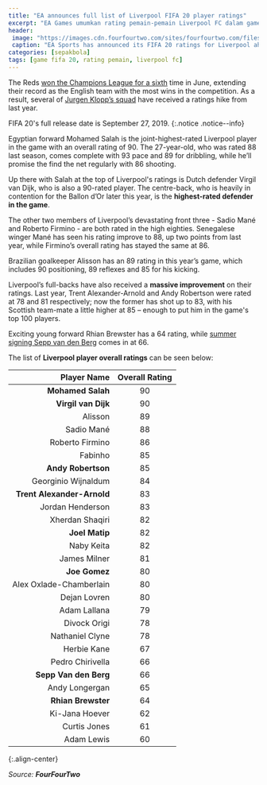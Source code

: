 ```yaml
---
title: "EA announces full list of Liverpool FIFA 20 player ratings"
excerpt: "EA Games umumkan rating pemain-pemain Liverpool FC dalam game FIFA 20"
header:
 image: "https://images.cdn.fourfourtwo.com/sites/fourfourtwo.com/files/styles/image_landscape/public/62_firmino.jpg"
 caption: "EA Sports has announced its FIFA 20 ratings for Liverpool ahead of the game’s release in a fortnight’s time."
categories: [sepakbola]
tags: [game fifa 20, rating pemain, liverpool fc]
---
```

The Reds [won the Champions League for a sixth](/sepakbola/tradisi-lama-liverpool-kembali-setelah-berhasil-juara-liga-champions/) time in June, extending their record as the English team with the most wins in the competition. As a result, several of [Jurgen Klopp’s squad](/sepakbola/liverpool-5-tahun-mendatang-tanpa-salah-mane-dan-van-dijk/) have received a ratings hike from last year.

FIFA 20's full release date is September 27, 2019.
{:.notice .notice--info}

Egyptian forward Mohamed Salah is the joint-highest-rated Liverpool player in the game with an overall rating of 90. The 27-year-old, who was rated 88 last season, comes complete with 93 pace and 89 for dribbling, while he’ll promise the find the net regularly with 86 shooting.

Up there with Salah at the top of Liverpool's ratings is Dutch defender Virgil van Dijk, who is also a 90-rated player. The centre-back, who is heavily in contention for the Ballon d’Or later this year, is the **highest-rated defender in the game**.

The other two members of Liverpool’s devastating front three - Sadio Mané and Roberto Firmino - are both rated in the high eighties. Senegalese winger Mané has seen his rating improve to 88, up two points from last year, while Firmino’s overall rating has stayed the same at 86.

Brazilian goalkeeper Alisson has an 89 rating in this year’s game, which includes 90 positioning, 89 reflexes and 85 for his kicking. 

Liverpool’s full-backs have also received a **massive improvement** on their ratings. Last year, Trent Alexander-Arnold and Andy Robertson were rated at 78 and 81 respectively; now the former has shot up to 83, with his Scottish team-mate a little higher at 85 – enough to put him in the game's top 100 players. 

Exciting young forward Rhian Brewster has a 64 rating, while [summer signing Sepp van den Berg](/sepakbola/liverpool-making-unknown-youngster-first-signing/) comes in at 66. 

The list of **Liverpool player overall ratings** can be seen below:

|Player Name|Overall Rating|
|---:|:---:|
|**Mohamed Salah**|90|
|**Virgil van Dijk**|90|
|Alisson|89|
|Sadio Mané|88|
|Roberto Firmino|86|
|Fabinho|85|
|**Andy Robertson**|85|
|Georginio Wijnaldum|84|
|**Trent Alexander-Arnold**|83|
|Jordan Henderson|83|
|Xherdan Shaqiri|82|
|**Joel Matip**|82|
|Naby Keita|82|
|James Milner|81|
|**Joe Gomez**|80|
|Alex Oxlade-Chamberlain|80|
|Dejan Lovren|80|
|Adam Lallana|79|
|Divock Origi|78|
|Nathaniel Clyne|78|
|Herbie Kane|67|
|Pedro Chirivella|66|
|**Sepp Van den Berg**|66|
|Andy Longergan|65|
|**Rhian Brewster**|64|
|Ki-Jana Hoever|62|
|Curtis Jones|61|
|Adam Lewis|60|

{:.align-center}

_Source: **FourFourTwo**_
